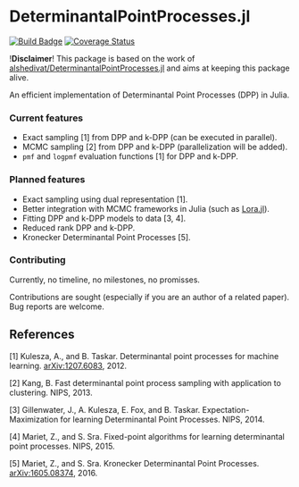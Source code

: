 # DeterminantalPointProcesses.jl

[![Build Badge](https://travis-ci.org/theogf/DeterminantalPointProcesses.jl.svg)](https://travis-ci.org/theogf/DeterminantalPointProcesses.jl)
[![Coverage Status](https://coveralls.io/repos/github/theogf/DeterminantalPointProcesses.jl/badge.svg?branch=master)](https://coveralls.io/github/theogf/DeterminantalPointProcesses.jl?branch=master)

!__Disclaimer__! This package is based on the work of [alshedivat/DeterminantalPointProcesses.jl](https://github.com/alshedivat/DeterminantalPointProcesses.jl) and aims at keeping this package alive.

An efficient implementation of Determinantal Point Processes (DPP) in Julia.

### Current features
- Exact sampling [1] from DPP and k-DPP (can be executed in parallel).
- MCMC sampling [2] from DPP and k-DPP (parallelization will be added).
- `pmf` and `logpmf` evaluation functions [1] for DPP and k-DPP.

### Planned features
- Exact sampling using dual representation [1].
- Better integration with MCMC frameworks in Julia (such as [Lora.jl]).
- Fitting DPP and k-DPP models to data [3, 4].
- Reduced rank DPP and k-DPP.
- Kronecker Determinantal Point Processes [5].

### Contributing
Currently, no timeline, no milestones, no promisses.

Contributions are sought (especially if you are an author of a related paper).
Bug reports are welcome.

## References
[1] Kulesza, A., and B. Taskar. Determinantal point processes for machine learning. [arXiv:1207.6083], 2012.

[2] Kang, B. Fast determinantal point process sampling with application to clustering. NIPS, 2013.

[3] Gillenwater, J., A. Kulesza, E. Fox, and B. Taskar. Expectation-Maximization for learning Determinantal Point Processes. NIPS, 2014.

[4] Mariet, Z., and S. Sra. Fixed-point algorithms for learning determinantal point processes. NIPS, 2015.

[5] Mariet, Z., and S. Sra. Kronecker Determinantal Point Processes. [arXiv:1605.08374], 2016.


[Julia-0.4 Badge]: http://pkg.julialang.org/badges/DeterminantalPointProcesses_0.4.svg
[Julia-0.5 Badge]: http://pkg.julialang.org/badges/DeterminantalPointProcesses_0.5.svg
[DPP-pkg]: http://pkg.julialang.org/?pkg=DeterminantalPointProcesses

[Build Badge]: https://travis-ci.org/alshedivat/DeterminantalPointProcesses.jl.svg
[Build Status]: https://travis-ci.org/alshedivat/DeterminantalPointProcesses.jl
[Coverage Badge]: https://coveralls.io/repos/github/alshedivat/DeterminantalPointProcesses.jl/badge.svg
[Coverage Status]: https://coveralls.io/github/alshedivat/DeterminantalPointProcesses.jl

[Lora.jl]: https://github.com/JuliaStats/Lora.jl
[arXiv:1207.6083]: https://arxiv.org/abs/1207.6083
[arXiv:1605.08374]: https://arxiv.org/abs/1605.08374
